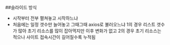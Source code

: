 ##슬라이드 방식
- 시작부터 전부 펼쳐놓고 시작하느냐
- 처음에는 일정 갯수만 늘어놓고 그때그때 axios로 불러오느냐
1의 경우 리스트 갯수가 많아 초기 리소스를 많이 잡아먹지만 이후 변화가 없고
2의 경우 초기 리소스는 적으나 사이트 접속시간이 길어질수록 누적됨
